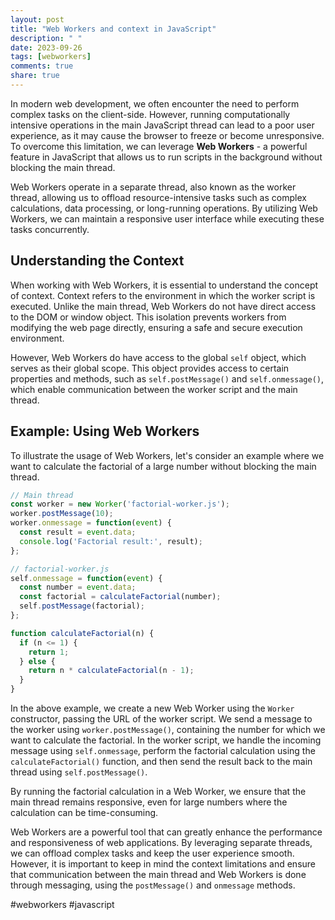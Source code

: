 ```yaml
---
layout: post
title: "Web Workers and context in JavaScript"
description: " "
date: 2023-09-26
tags: [webworkers]
comments: true
share: true
---
```


In modern web development, we often encounter the need to perform complex tasks on the client-side. However, running computationally intensive operations in the main JavaScript thread can lead to a poor user experience, as it may cause the browser to freeze or become unresponsive. To overcome this limitation, we can leverage **Web Workers** - a powerful feature in JavaScript that allows us to run scripts in the background without blocking the main thread.

Web Workers operate in a separate thread, also known as the worker thread, allowing us to offload resource-intensive tasks such as complex calculations, data processing, or long-running operations. By utilizing Web Workers, we can maintain a responsive user interface while executing these tasks concurrently.

## Understanding the Context

When working with Web Workers, it is essential to understand the concept of context. Context refers to the environment in which the worker script is executed. Unlike the main thread, Web Workers do not have direct access to the DOM or window object. This isolation prevents workers from modifying the web page directly, ensuring a safe and secure execution environment.

However, Web Workers do have access to the global `self` object, which serves as their global scope. This object provides access to certain properties and methods, such as `self.postMessage()` and `self.onmessage()`, which enable communication between the worker script and the main thread.

## Example: Using Web Workers

To illustrate the usage of Web Workers, let's consider an example where we want to calculate the factorial of a large number without blocking the main thread.

```javascript
// Main thread
const worker = new Worker('factorial-worker.js');
worker.postMessage(10);
worker.onmessage = function(event) {
  const result = event.data;
  console.log('Factorial result:', result);
};

// factorial-worker.js
self.onmessage = function(event) {
  const number = event.data;
  const factorial = calculateFactorial(number);
  self.postMessage(factorial);
};

function calculateFactorial(n) {
  if (n <= 1) {
    return 1;
  } else {
    return n * calculateFactorial(n - 1);
  }
}
```

In the above example, we create a new Web Worker using the `Worker` constructor, passing the URL of the worker script. We send a message to the worker using `worker.postMessage()`, containing the number for which we want to calculate the factorial. In the worker script, we handle the incoming message using `self.onmessage`, perform the factorial calculation using the `calculateFactorial()` function, and then send the result back to the main thread using `self.postMessage()`.

By running the factorial calculation in a Web Worker, we ensure that the main thread remains responsive, even for large numbers where the calculation can be time-consuming.

Web Workers are a powerful tool that can greatly enhance the performance and responsiveness of web applications. By leveraging separate threads, we can offload complex tasks and keep the user experience smooth. However, it is important to keep in mind the context limitations and ensure that communication between the main thread and Web Workers is done through messaging, using the `postMessage()` and `onmessage` methods.

#webworkers #javascript